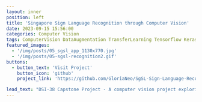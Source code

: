 ```yaml
---
layout: inner
position: left
title: 'Singapore Sign Language Recognition through Computer Vision'
date: 2023-09-15 15:56:00
categories: Computer Vision
tags: ComputerVision DataAugmentation TransferLearning Tensorflow Keras YOLO EfficientNet Inception MobileNet Streamlit Deployment
featured_images:
  - '/img/posts/05_sgsl_app_1130x770.jpg'
  - '/img/posts/05-sgsl-recognition2.gif'
buttons:
  - button_text: 'Visit Project'
    button_icon: 'github'
    project_link: 'https://github.com/GloriaNeo/SgSL-Sign-Language-Recognition'

lead_text: "DSI-38 Capstone Project - A computer vision project exploring image classification and object detection to perform alphabet-level sign interpretation."
---
```

